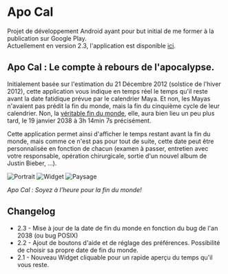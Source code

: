 # Apo Cal #

Projet de développement Android ayant pour but initial de me former à la publication sur Google Play.  
Actuellement en version 2.3, l'application est disponible [ici](https://play.google.com/store/apps/details?id=fr.alainmuller.android.apocal "Apo Cal sur le Google Play Store").

## Apo Cal : Le compte à rebours de l'apocalypse. ##

Initialement basée sur l'estimation du 21 Décembre 2012 (solstice de l'hiver 2012), cette application vous indique en temps réel le temps qu'il reste avant la date fatidique prévue par le calendrier Maya.
Et non, les Mayas n'avaient pas prédit la fin du monde, mais la fin du cinquième cycle de leur calendrier.
Non, la [véritable fin du monde](http://fr.wikipedia.org/wiki/Bug_de_l'an_2038 "Bug de l'an 2038 sur Wikipedia"), elle, aura bien lieu un peu plus tard, le 19 janvier 2038 à 3h 14min 7s précisément.

Cette application permet ainsi d'afficher le temps restant avant la fin du monde, mais comme ce n'est pas pour tout de suite, cette date peut être personnalisée en fonction de chacun (examen à passer, entretien avec votre responsable, opération chirurgicale, sortie d'un nouvel album de Justin Bieber, ...).

![Portrait](http://www.alainmuller.fr/android/img/framed_20120919_141013.png "Apo Cal en mode portrait")
![Widget](http://www.alainmuller.fr/android/img/framed_20121122_175705.png "Le widget Apo Cal en action!")
![Paysage](http://www.alainmuller.fr/android/img/framed_20120919_141022.png "Apo Cal en mode paysage")

_Apo Cal : Soyez à l'heure pour la fin du monde!_

## Changelog ##

 +   2.3 - Mise à jour de la date de fin du monde en fonction du bug de l'an 2038 (ou bug POSIX)
 +   2.2 - Ajout de boutons d'aide et de réglage des préférences. Possibilité de choisir sa propre date de fin du monde.
 +   2.1 - Nouveau Widget cliquable pour un rapide aperçu du temps qu'il vous reste.
